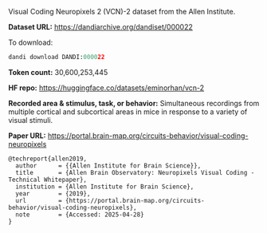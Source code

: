Visual Coding Neuropixels 2 (VCN)-2 dataset from the Allen Institute. 

**Dataset URL:** https://dandiarchive.org/dandiset/000022

To download:
```python
dandi download DANDI:000022
```

**Token count:** 30,600,253,445

**HF repo:** https://huggingface.co/datasets/eminorhan/vcn-2

**Recorded area & stimulus, task, or behavior:** Simultaneous recordings from multiple cortical and subcortical areas in mice in response to a variety of visual stimuli.

**Paper URL:** https://portal.brain-map.org/circuits-behavior/visual-coding-neuropixels

```
@techreport{allen2019,
  author      = {{Allen Institute for Brain Science}},
  title       = {Allen Brain Observatory: Neuropixels Visual Coding - Technical Whitepaper},
  institution = {Allen Institute for Brain Science},
  year        = {2019},
  url         = {https://portal.brain-map.org/circuits-behavior/visual-coding-neuropixels},
  note        = {Accessed: 2025-04-28} 
}
```